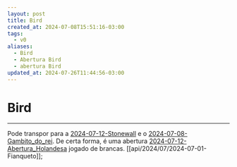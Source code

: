 ```yaml
---
layout: post
title: Bird
created_at: 2024-07-08T15:51:16-03:00
tags:
  - v0
aliases:
  - Bird
  - Abertura Bird
  - abertura Bird
updated_at: 2024-07-26T11:44:56-03:00
---
```

# Bird
---

Pode transpor para a [2024-07-12-Stonewall](_insight/2024/07/2024-07-12-Stonewall.md) e o [2024-07-08-Gambito_do_rei](_draft/2024/07/2024-07-08-Gambito_do_rei.md). De certa forma, é uma abertura [2024-07-12-Abertura_Holandesa](_insight/2024/07/2024-07-12-Abertura_Holandesa.md) jogado de brancas. [[api/2024/07/2024-07-01-Fianqueto]];